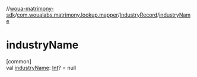 //[woua-matrimony-sdk](../../../index.md)/[com.woualabs.matrimony.lookup.mapper](../index.md)/[IndustryRecord](index.md)/[industryName](industry-name.md)

# industryName

[common]\
val [industryName](industry-name.md): [Int](https://kotlinlang.org/api/latest/jvm/stdlib/kotlin/-int/index.html)? = null

